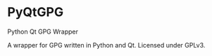 PyQtGPG
=======

Python Qt GPG Wrapper

A wrapper for GPG written in Python and Qt.
Licensed under GPLv3.
